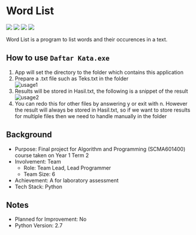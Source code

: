 # Word List
<img src="https://img.shields.io/badge/Language-Indonesian-D5AE22"> <img src="https://img.shields.io/badge/Last Update-08/05/2017-0A7BBC"> <img src="https://img.shields.io/badge/App Status-Working-2CB037"> <img src="https://img.shields.io/badge/Last App Test-11/06/2023-2CB037">

Word List is a program to list words and their occurences in a text.

## How to use `Daftar Kata.exe`
1. App will set the directory to the folder which contains this application
2. Prepare a .txt file such as Teks.txt in the folder<br>
![usage1](https://github.com/abyoso-hapsoro/past-works/assets/51505905/46266028-d147-4c0c-a2ad-542df39d4faa)
3. Results will be stored in Hasil.txt, the following is a snippet of the result<br>
![usage2](https://github.com/abyoso-hapsoro/past-works/assets/51505905/bfbf5fad-927c-4ab2-ac9a-d045a25daafb)
4. You can redo this for other files by answering y or exit with n. However the result will always be stored in Hasil.txt, so if we want to store results for multiple files then we need to handle manually in the folder

## Background
- Purpose: Final project for Algorithm and Programming (SCMA601400) course taken on Year 1 Term 2
- Involvement: Team
    - Role: Team Lead, Lead Programmer
    - Team Size: 6
- Achievement: A for laboratory assessment
- Tech Stack: Python

## Notes
- Planned for Improvement: No
- Python Version: 2.7